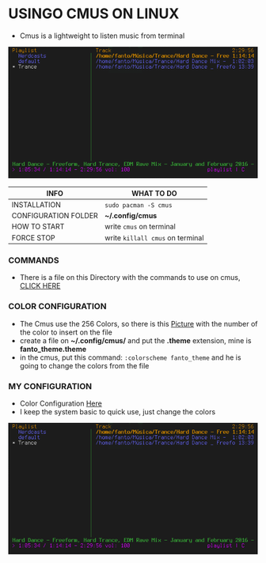 # USINGO CMUS ON LINUX

* Cmus is a lightweight to listen music from terminal

<img src="../images/cmus.png">


|INFO|WHAT TO DO|
|---|---|
|INSTALLATION| `sudo pacman -S cmus`
|CONFIGURATION FOLDER|**~/.config/cmus**
|HOW TO START|write `cmus` on terminal
|FORCE STOP|write `killall cmus` on terminal


### COMMANDS

* There is a file on this Directory with the commands to use on cmus, [CLICK HERE](COMMANDS.txt)


### COLOR CONFIGURATION

* The Cmus use the 256 Colors, so there is this [Picture](256_colors_bg.png) with the number of the color to insert on the file
* create a file on **~/.config/cmus/** and put the **.theme** extension, mine is **fanto_theme.theme**
* in the cmus, put this command: `:colorscheme fanto_theme` and he is going to change the colors from the file

### MY CONFIGURATION

* Color Configuration [Here](fanto_theme.theme)
* I keep the system basic to quick use, just change the colors

<img src="../images/cmus.png">
